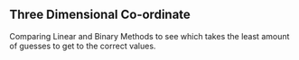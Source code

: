 ## Three Dimensional Co-ordinate

Comparing Linear and Binary Methods to see which takes the least amount of guesses to get to the correct values.
